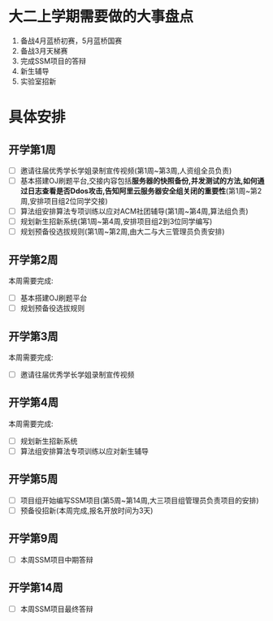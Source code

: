 # 大二上学期需要做的大事盘点
1. 备战4月蓝桥初赛，5月蓝桥国赛
2. 备战3月天梯赛
3. 完成SSM项目的答辩
4. 新生辅导
5. 实验室招新

# 具体安排
## 开学第1周
- [ ] 邀请往届优秀学长学姐录制宣传视频(第1周~第3周,人资组全员负责)
- [ ] 基本搭建OJ刷题平台,交接内容包括**服务器的快照备份,并发测试的方法,如何通过日志查看是否Ddos攻击,告知阿里云服务器安全组关闭的重要性**(第1周~第2周,安排项目组2位同学交接)
- [ ] 算法组安排算法专项训练以应对ACM社团辅导(第1周~第4周,算法组负责)
- [ ] 规划新生招新系统(第1周~第4周,安排项目组2到3位同学编写)
- [ ] 规划预备役选拔规则(第1周~第2周,由大二与大三管理员负责安排)

## 开学第2周
本周需要完成:
- [ ] 基本搭建OJ刷题平台
- [ ] 规划预备役选拔规则

## 开学第3周
本周需要完成:
- [ ] 邀请往届优秀学长学姐录制宣传视频

## 开学第4周
本周需要完成:
- [ ] 规划新生招新系统
- [ ] 算法组安排算法专项训练以应对新生辅导

## 开学第5周
- [ ] 项目组开始编写SSM项目(第5周~第14周,大三项目组管理员负责项目的安排)
- [ ] 预备役招新(本周完成,报名开放时间为3天)

## 开学第9周
- [ ] 本周SSM项目中期答辩

## 开学第14周
- [ ] 本周SSM项目最终答辩

